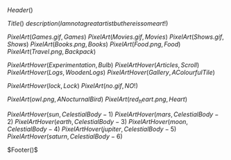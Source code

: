 $Header()$

$Title()$
$description(I am not a great artist but here is some art!)$
<div class="pixelart">

$PixelArt(Games.gif,Games)$
$PixelArt(Movies.gif,Movies)$
$PixelArt(Shows.gif,Shows)$
$PixelArt(Books.png,Books)$
$PixelArt(Food.png,Food)$
$PixelArt(Travel.png,Backpack)$

$PixelArtHover(Experimentation,Bulb)$
$PixelArtHover(Articles,Scroll)$
$PixelArtHover(Logs,Wooden Logs)$
$PixelArtHover(Gallery,A Colourful Tile)$

$PixelArtHover(lock,Lock)$
$PixelArt(no.gif,NO!)$

$PixelArt(owl.png,A Nocturnal Bird)$
$PixelArt(red_heart.png,Heart)$

$PixelArtHover(sun,Celestial Body - 1)$
$PixelArtHover(mars,Celestial Body - 2)$
$PixelArtHover(earth,Celestial Body - 3)$
$PixelArtHover(moon,Celestial Body - 4)$
$PixelArtHover(jupiter,Celestial Body - 5)$
$PixelArtHover(saturn,Celestial Body - 6)$

</div>
$Footer()$

